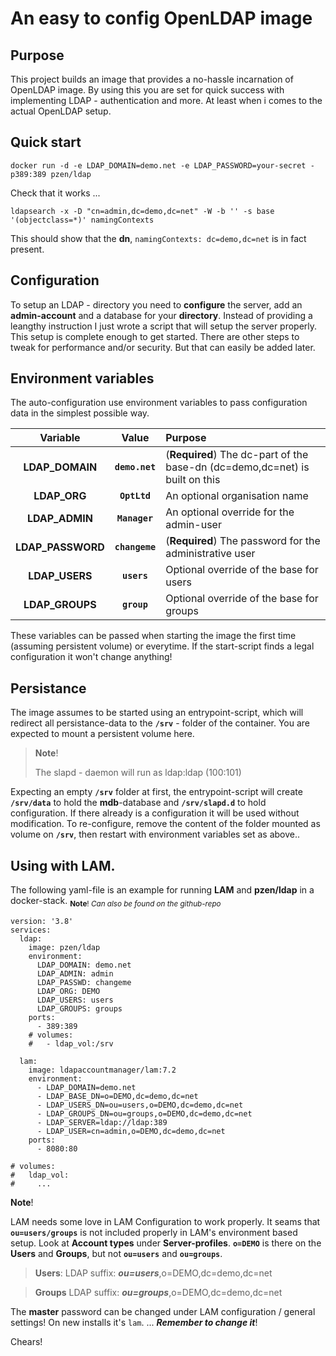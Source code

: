# An easy to config OpenLDAP image

## Purpose
This project builds an image that provides a no-hassle incarnation of OpenLDAP image. By using this you are set for quick success with implementing LDAP - authentication and more. At least when i comes to the actual OpenLDAP setup. 

## Quick start
`docker run -d -e LDAP_DOMAIN=demo.net -e LDAP_PASSWORD=your-secret -p389:389 pzen/ldap`

Check that it works ...

`ldapsearch -x -D "cn=admin,dc=demo,dc=net" -W -b '' -s base '(objectclass=*)' namingContexts`

This should show that the **dn**, `namingContexts: dc=demo,dc=net` is in fact present.

## Configuration
To setup an LDAP - directory you need to **configure** the server, add an **admin-account** and a database for your **directory**.
Instead of  providing a leangthy instruction I just wrote a script that will setup the server properly. This setup is complete enough to get started. There are other steps to tweak for performance and/or security. But that can easily be added later.

## Environment variables

The auto-configuration use environment variables to pass configuration data in the simplest possible way.

| Variable  | Value  | Purpose |
|:---------:|:------:|:--------|
| **LDAP_DOMAIN** | **`demo.net`** | (**Required**) The dc-part of the base-dn (dc=demo,dc=net) is built on this|
| **LDAP_ORG**    | **`OptLtd`** | An optional organisation name  |
| **LDAP_ADMIN**  | **`Manager`** | An optional override for the admin-user |
| **LDAP_PASSWORD** | **`changeme`** | (**Required**) The password for the administrative user |
| **LDAP_USERS** | **`users`** | Optional override of the base for users |
| **LDAP_GROUPS** | **`group`** | Optional override of the base for groups |

These variables can be passed when starting the image the first time (assuming persistent volume) or everytime. If the start-script finds a legal configuration it won't change anything!

## Persistance
The image assumes to be started using an entrypoint-script, which will redirect all persistance-data to the **`/srv`** - folder of the container. You are expected to mount a persistent volume here.

> **Note**!
>
> The slapd - daemon will run as ldap:ldap (100:101)

Expecting an empty **`/srv`** folder at first, the entrypoint-script will create **`/srv/data`** to hold the **mdb**-database and **`/srv/slapd.d`** to hold configuration. If there already is a configuration it will be used without modification. To re-configure, remove the content of the folder mounted as volume on **`/srv`**, then restart with environment variables set as above..


## Using with LAM.

The following yaml-file is an example for running **LAM** and **pzen/ldap** in a docker-stack.
<sub>**Note**! _Can also be found on the github-repo_</sub>

    version: '3.8'
    services:
      ldap:
        image: pzen/ldap
        environment:
          LDAP_DOMAIN: demo.net
          LDAP_ADMIN: admin
          LDAP_PASSWD: changeme
          LDAP_ORG: DEMO
          LDAP_USERS: users
          LDAP_GROUPS: groups
        ports:
          - 389:389
        # volumes:
        #   - ldap_vol:/srv
  
      lam:
        image: ldapaccountmanager/lam:7.2
        environment:
          - LDAP_DOMAIN=demo.net
          - LDAP_BASE_DN=o=DEMO,dc=demo,dc=net
          - LDAP_USERS_DN=ou=users,o=DEMO,dc=demo,dc=net
          - LDAP_GROUPS_DN=ou=groups,o=DEMO,dc=demo,dc=net
          - LDAP_SERVER=ldap://ldap:389
          - LDAP_USER=cn=admin,o=DEMO,dc=demo,dc=net
        ports:
          - 8080:80

    # volumes:
    #   ldap_vol:
    #     ...

**Note**!

LAM needs some love in LAM Configuration to work properly. It seams that **`ou=users/groups`** is not included properly in LAM's environment based setup. Look at **Account types** under **Server-profiles**. **`o=DEMO`** is there on the **Users** and **Groups**, but not **`ou=users`** and **`ou=groups`**.

> **Users**:
>  LDAP suffix: _**ou=users**_,o=DEMO,dc=demo,dc=net

> **Groups** 
>  LDAP suffix: _**ou=groups**_,o=DEMO,dc=demo,dc=net

The **master** password can be changed under LAM configuration / general settings!
On new installs it's `lam`. ...  _**Remember to change it**_!

Chears!